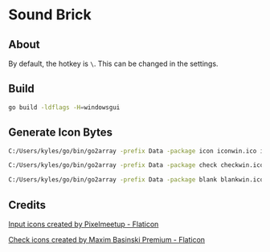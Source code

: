 # Sound Brick

## About

By default, the hotkey is `\`. This can be changed in the settings.

## Build

```sh
go build -ldflags -H=windowsgui
```

## Generate Icon Bytes

```sh
C:/Users/kyles/go/bin/go2array -prefix Data -package icon iconwin.ico icon.png

C:/Users/kyles/go/bin/go2array -prefix Data -package check checkwin.ico check.png

C:/Users/kyles/go/bin/go2array -prefix Data -package blank blankwin.ico blank.png
```

## Credits

<a href="https://www.flaticon.com/free-icons/input" title="input icons">Input
icons created by Pixelmeetup - Flaticon</a>

<a href="https://www.flaticon.com/free-icons/check" title="check icons">Check
icons created by Maxim Basinski Premium - Flaticon</a>
